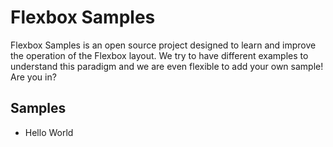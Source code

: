 # Flexbox Samples

Flexbox Samples is an open source project designed to learn and improve the operation of the Flexbox layout. We try to have different examples to understand this paradigm and we are even flexible to add your own sample! Are you in?


## Samples

* Hello World
